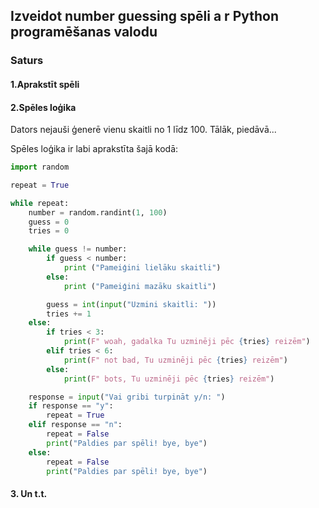 ## Izveidot number guessing spēli a r Python programēšanas valodu

### Saturs

#### 1.Aprakstīt spēli
#### 2.Spēles loģika

Dators nejauši ģenerē vienu skaitli no 1 līdz 100. Tālāk, piedāvā...

Spēles loģika ir labi aprakstīta šajā kodā:
```py
import random 

repeat = True

while repeat:
    number = random.randint(1, 100)
    guess = 0
    tries = 0

    while guess != number:
        if guess < number:
            print ("Pameiģini lielāku skaitli")
        else:
            print ("Pameiģini mazāku skaitli")

        guess = int(input("Uzmini skaitli: "))
        tries += 1
    else:
        if tries < 3:
            print(F" woah, gadalka Tu uzminēji pēc {tries} reizēm")
        elif tries < 6:
            print(F" not bad, Tu uzminēji pēc {tries} reizēm")
        else:
            print(F" bots, Tu uzminēji pēc {tries} reizēm")

    response = input("Vai gribi turpināt y/n: ")
    if response == "y":
        repeat = True
    elif response == "n":
        repeat = False
        print("Paldies par spēli! bye, bye")
    else:
        repeat = False
        print("Paldies par spēli! bye, bye")
```
#### 3. Un t.t.
